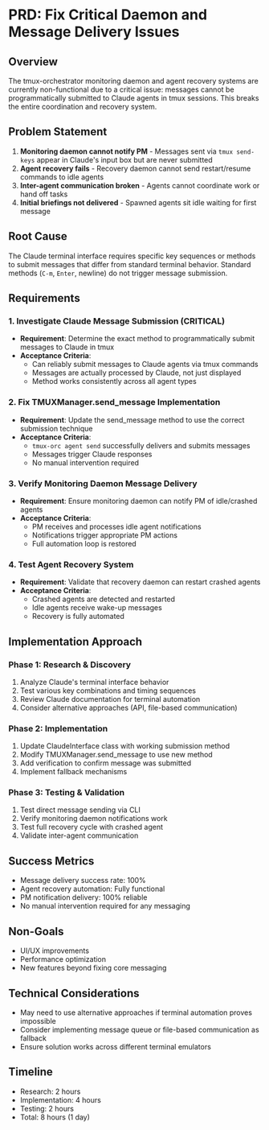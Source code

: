 # PRD: Fix Critical Daemon and Message Delivery Issues

## Overview
The tmux-orchestrator monitoring daemon and agent recovery systems are currently non-functional due to a critical issue: messages cannot be programmatically submitted to Claude agents in tmux sessions. This breaks the entire coordination and recovery system.

## Problem Statement
1. **Monitoring daemon cannot notify PM** - Messages sent via `tmux send-keys` appear in Claude's input box but are never submitted
2. **Agent recovery fails** - Recovery daemon cannot send restart/resume commands to idle agents
3. **Inter-agent communication broken** - Agents cannot coordinate work or hand off tasks
4. **Initial briefings not delivered** - Spawned agents sit idle waiting for first message

## Root Cause
The Claude terminal interface requires specific key sequences or methods to submit messages that differ from standard terminal behavior. Standard methods (`C-m`, `Enter`, newline) do not trigger message submission.

## Requirements

### 1. Investigate Claude Message Submission (CRITICAL)
- **Requirement**: Determine the exact method to programmatically submit messages to Claude in tmux
- **Acceptance Criteria**:
  - Can reliably submit messages to Claude agents via tmux commands
  - Messages are actually processed by Claude, not just displayed
  - Method works consistently across all agent types

### 2. Fix TMUXManager.send_message Implementation
- **Requirement**: Update the send_message method to use the correct submission technique
- **Acceptance Criteria**:
  - `tmux-orc agent send` successfully delivers and submits messages
  - Messages trigger Claude responses
  - No manual intervention required

### 3. Verify Monitoring Daemon Message Delivery
- **Requirement**: Ensure monitoring daemon can notify PM of idle/crashed agents
- **Acceptance Criteria**:
  - PM receives and processes idle agent notifications
  - Notifications trigger appropriate PM actions
  - Full automation loop is restored

### 4. Test Agent Recovery System
- **Requirement**: Validate that recovery daemon can restart crashed agents
- **Acceptance Criteria**:
  - Crashed agents are detected and restarted
  - Idle agents receive wake-up messages
  - Recovery is fully automated

## Implementation Approach

### Phase 1: Research & Discovery
1. Analyze Claude's terminal interface behavior
2. Test various key combinations and timing sequences
3. Review Claude documentation for terminal automation
4. Consider alternative approaches (API, file-based communication)

### Phase 2: Implementation
1. Update ClaudeInterface class with working submission method
2. Modify TMUXManager.send_message to use new method
3. Add verification to confirm message was submitted
4. Implement fallback mechanisms

### Phase 3: Testing & Validation
1. Test direct message sending via CLI
2. Verify monitoring daemon notifications work
3. Test full recovery cycle with crashed agent
4. Validate inter-agent communication

## Success Metrics
- Message delivery success rate: 100%
- Agent recovery automation: Fully functional
- PM notification delivery: 100% reliable
- No manual intervention required for any messaging

## Non-Goals
- UI/UX improvements
- Performance optimization
- New features beyond fixing core messaging

## Technical Considerations
- May need to use alternative approaches if terminal automation proves impossible
- Consider implementing message queue or file-based communication as fallback
- Ensure solution works across different terminal emulators

## Timeline
- Research: 2 hours
- Implementation: 4 hours
- Testing: 2 hours
- Total: 8 hours (1 day)
